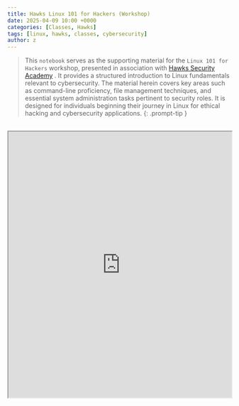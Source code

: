 ```yaml
---
title: Hawks Linux 101 for Hackers (Workshop)
date: 2025-04-09 10:00 +0000
categories: [Classes, Hawks]
tags: [linux, hawks, classes, cybersecurity]
author: z
---
```


> This `notebook` serves as the supporting material for the `Linux 101 for Hackers` workshop, presented in association with [Hawks Security Academy](https://hawksec-academy.com) . It provides a structured introduction to Linux fundamentals relevant to cybersecurity. The material herein covers key areas such as command-line proficiency, file management techniques, and essential system administration tasks pertinent to security roles. It is designed for individuals beginning their journey in Linux for ethical hacking and cybersecurity applications.
{: .prompt-tip }
<br>
<div class="notion-content">
<iframe src="https://zeta-0x00.notion.site/ebd/1b3adf561890802ca4edee73bc51094a" width="100%" height="600" frameborder="1" allowfullscreen></iframe>
</div>
